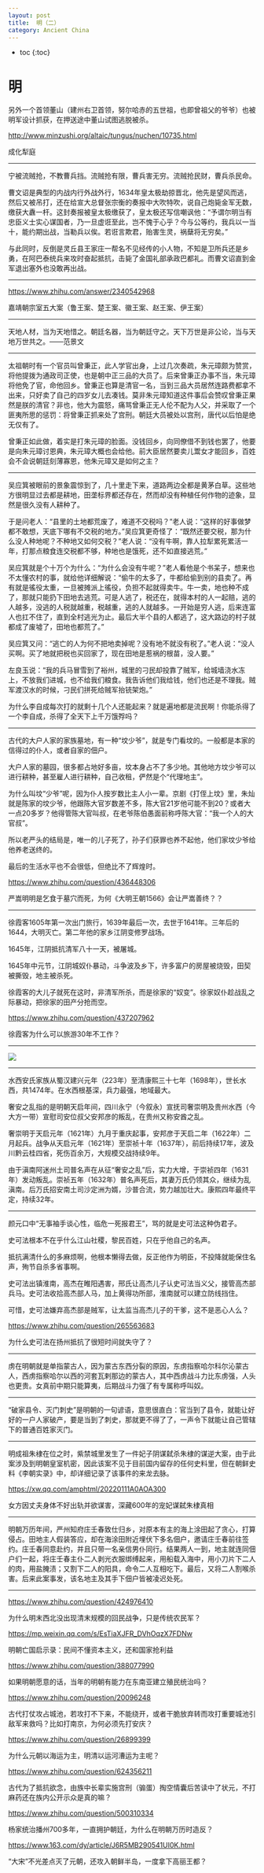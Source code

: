 ```yaml
---
layout: post
title:  明（二）
category: Ancient China 
---
```


* toc
{:toc}

# 明

另外一个首领董山（建州右卫首领，努尔哈赤的五世祖，也即曾祖父的爷爷）也被明军设计抓获，在押送途中董山试图逃脱被杀。

http://www.minzushi.org/altaic/tungus/nuchen/10735.html

成化犁庭

---

宁被流贼抢，不教曹兵挡。流贼抢有限，曹兵害无穷。流贼抢民财，曹兵杀民命。

曹文诏是典型的内战内行外战外行，1634年皇太极劫掠晋北，他先是望风而逃，然后又被吊打，还在给宣大总督张宗衡的奏报中大吹特吹，说自己炮毙金军无数，缴获大纛一杆。这封奏报被皇太极缴获了，皇太极还写信嘲讽他：“予谓尔明当有忠臣义士实心谋国者，乃一旦虚诳至此，岂不愧于心乎？今与公等约，我兵以一当十，能约期出战，当勒兵以俟。若诳言欺君，贻害生灵，祸蘖将无穷矣。”

与此同时，反倒是灵丘县王家庄一帮名不见经传的小人物，不知是卫所兵还是乡勇，在阿巴泰统兵来攻时奋起抵抗，击毙了金国礼部承政巴都礼。而曹文诏直到金军退出塞外也没敢再出战。

---

https://www.zhihu.com/answer/2340542968

嘉靖朝宗室五大案（鲁王案、楚王案、徽王案、赵王案、伊王案）

---

天地人材，当为天地惜之。朝廷名器，当为朝廷守之。天下万世是非公论，当与天地万世共之。——范景文

---

太祖朝时有一个官员叫曾秉正，此人学官出身，上过几次奏疏，朱元璋颇为赞赏，将他提拨为通政司正使，也是朝中正三品的大员了。后来曾秉正办事不当，朱元璋将他免了官，命他回乡。曾秉正也算是清官一名，当到三品大员居然连路费都拿不出来，只好卖了自己的四岁女儿去凑钱。莫非朱元璋知道这件事后会赞叹曾秉正果然是朕的清官？非也，他大为震怒，痛骂曾秉正无人伦不配为人父，并采取了一个匪夷所思的惩罚：将曾秉正抓来处了宫刑。朝廷大员被处以宫刑，唐代以后怕是绝无仅有了。

曾秉正如此做，着实是打朱元璋的脸面。没钱回乡，向同僚借不到钱也罢了，他要是向朱元璋讨恩典，朱元璋大概也会给他。前大臣居然要卖儿鬻女才能回乡，百姓会不会说朝廷刻薄寡恩，他朱元璋又是如何之主？

---

吴应箕被眼前的景象震惊到了，几十里走下来，道路两边全都是黄茅白草。这些地方很明显过去都是耕地，田垄标界都还存在，然而却没有种植任何作物的迹象，显然是很久没有人耕种了。

于是问老人：“县里的土地都荒废了，难道不交税吗？”老人说：“这样的好事做梦都不敢想，天底下哪有不交税的地方。”吴应箕更奇怪了：“既然还要交税，那为什么没人种地呢？不种地又如何交税？”老人说：“没有牛啊，靠人拉犁累死累活一年，打那点粮食连交税都不够，种地也是饿死，还不如直接逃荒。”

吴应箕就是个十万个为什么：“为什么会没有牛呢？”老人看他是个书呆子，想来也不太懂农村的事，就给他详细解说：“偷牛的太多了，牛都给偷到别的县卖了。再有就是徭役太重，一旦被摊派上徭役，负担不起就得卖牛。牛一卖，地也种不成了，那就只能扔下田地去逃荒。可是人逃了，税还在，就得本村的人一起赔，逃的人越多，没逃的人税就越重，税越重，逃的人就越多。一开始是穷人逃，后来连富人也扛不住了，直到全村逃光为止。最后大半个县的人都逃了，这大路边的村子就都成了废墟了，田地也都荒了。”

吴应箕又问：“逃亡的人为何不把地卖掉呢？没有地不就没有税了。”老人说：“没人买啊。买了地就把税也买回家了，现在田地是惹祸的根苗，没人要。”

左良玉说：“我的兵马冒雪到了裕州，城里的刁民却投靠了贼军，给城墙浇水冻上，不放我们进城，也不给我们粮食。我告诉他们我给钱，他们也还是不理我。贼军渡汉水的时候，刁民们拼死给贼军抬铳架炮。”

为什么李自成每次打的就剩十几个人还能起来？就是遍地都是流民啊！你能杀得了一个李自成，杀得了全天下上千万饿殍吗？

---

古代的大户人家的家族墓地，有一种“坟少爷”，就是专门看坟的。一般都是本家的信得过的仆人，或者自家的佃户。

大户人家的墓园，很多都占地好多亩，坟本身占不了多少地。其他地方坟少爷可以进行耕种，甚至雇人进行耕种，自己收租，俨然是个“代理地主”。

为什么叫坟“少爷”呢，因为仆人按岁数比主人小一辈。京剧《打侄上坟》里，朱灿就是陈家的坟少爷，他跟陈大官岁数差不多，陈大官21岁他可能不到20？或者大一点20多岁？他得管陈大官叫叔，在老爷陈伯愚面前称呼陈大官：“我一个人的大官叔”。

所以老严头的结局是，唯一的儿子死了，孙子们获罪也养不起他，他们家坟少爷给他养老送终的。

最后的生活水平也不会很低，但绝比不了辉煌时。

https://www.zhihu.com/question/436448306

严嵩明明是乞食于墓穴而死，为何《大明王朝1566》会让严嵩善终？？

---

徐霞客1605年第一次出门旅行，1639年最后一次，去世于1641年。三年后的1644，大明灭亡。第二年他的家乡江阴变修罗战场。

1645年，江阴抵抗清军八十一天，被屠城。

1645年中元节，江阴城奴仆暴动，斗争波及乡下，许多富户的房屋被烧毁，田契被撕毁，地主被杀死。

徐霞客的大儿子就死在这时，非清军所杀，而是徐家的“奴变”。徐家奴仆趁战乱之际暴动，把徐家的田产分抢而空。

https://www.zhihu.com/question/437207962

徐霞客为什么可以旅游30年不工作？

---

![](/images/img5/MaMianQun.jpg)

---

水西安氏家族从蜀汉建兴元年（223年）至清康熙三十七年（1698年），世长水西，共1474年。在水西根基深，兵力最强，地域最大。

奢安之乱指的是明朝天启年间，四川永宁（今叙永）宣抚司奢崇明及贵州水西（今大方一带）宣慰司安位叔父安邦彦的叛乱，在贵州又称安酋之乱。

奢崇明于天启元年（1621年）九月于重庆起事，安邦彦于天启二年（1622年）二月起兵。战争从天启元年（1621年）至崇祯十年（1637年），前后持续17年，波及川黔云桂四省，死伤百余万，大规模交战持续9年。

由于滇南阿迷州土司普名声在从征“奢安之乱”后，实力大增，于崇祯四年（1631年）发动叛乱。崇祯五年（1632年）普名声死后，其妻万氏仍领其众，继续为乱滇南。后万氏招安南土司沙定洲为婿，沙普合流，势力越加壮大。康熙四年最终平定，持续32年。

---

颜元口中“无事袖手谈心性，临危一死报君王”，骂的就是史可法这种伪君子。

史可法根本不在乎什么江山社稷，黎民百姓，只在乎他自己的名声。

抵抗满清什么的多麻烦啊，他根本懒得去做，反正他作为明臣，不投降就能保住名声，殉节自杀多省事啊。

史可法出镇淮南，高杰在睢阳遇害，邢氏让高杰儿子认史可法当义父，接管高杰部兵马。史可法收拾高杰部人马，加上黄得功所部，淮南就可以建立防线挡住。

可惜，史可法嫌弃高杰部是贼军，让太监当高杰儿子的干爹，这不是恶心人么？

https://www.zhihu.com/question/265563683

为什么史可法在扬州抵抗了很短时间就失守了？

---

虏在明朝就是单指蒙古人，因为蒙古东西分裂的原因，东虏指察哈尔科尔沁蒙古人，西虏指察哈尔以西的河套瓦剌那边的蒙古人，其中西虏战斗力比东虏强，人头也更贵。女真前中期只能算夷，后期战斗力强了有专属称呼叫奴。

---

“破家县令、灭门刺史”是明朝的一句谚语，意思很直白：官当到了县令，就能让好好的一户人家破产，要是当到了刺史，那就更不得了了，一声令下就能让自己管辖下的普通百姓家灭门。

---

明成祖朱棣在位之时，紫禁城里发生了一件妃子阴谋弑杀朱棣的谋逆大案，由于此案涉及到明朝皇室机密，因此该案不见于目前国内留存的任何史料里，但在朝鲜史料《李朝实录》中，却详细记录了该事件的来龙去脉。

https://xw.qq.com/amphtml/20220111A0AOA300

女方因丈夫身体不好出轨并欲谋害，深藏600年的宠妃谋弑朱棣真相

---

明朝万历年间，严州知府庄壬春致仕归乡，对原本有主的海上涂田起了贪心，打算侵占。田地主人假装答应，却在海涂田附近埋伏下多名佃户，邀请庄壬春前往签约。庄壬春同意赴约，并且只带一名亲信男仆同行。结果两人一到，地主就连同佃户们一起，将庄壬春主仆二人剥光衣服绑缚起来，用船载入海中，用小刀片下二人的肉，用盐腌渍；又割下二人的阳具，命令二人互相吃下。最后，又将二人割喉杀害。后来此案事发，该名地主及其手下佃户皆被凌迟处死。

---

https://www.zhihu.com/question/424976410

为什么明末西北没出现清末规模的回民战争，只是传统农民军？

https://mp.weixin.qq.com/s/EsTiaXJFR_DVhOqzX7FDNw

明朝亡国启示录：民间不懂资本主义，还和国家抢利益

https://www.zhihu.com/question/388077990

如果明朝愿意的话，当年的明朝有能力在东南亚建立殖民统治吗？

https://www.zhihu.com/question/20096248

古代打仗攻占城池，若攻打不下来，不能绕开，或者干脆放弃转而攻打重要城池引敌军来救吗？比如打南京，为何必须先打安庆？

https://www.zhihu.com/question/26899399

为什么元朝以海运为主，明清以运河漕运为主呢？

https://www.zhihu.com/question/624356211

古代为了抵抗欲念，由族中长辈实施宫刑（骟蛋）掏空情囊后苦读中了状元，不打麻药还在族内公开示众是真的嘛？

https://www.zhihu.com/question/500310334

杨家统治播州700多年，一直拥护朝廷，为什么在明朝万历时造反？

https://www.163.com/dy/article/J6R5MB290541UI0K.html

“大宋”不光差点灭了元朝，还攻入朝鲜半岛，一度拿下高丽王都？
